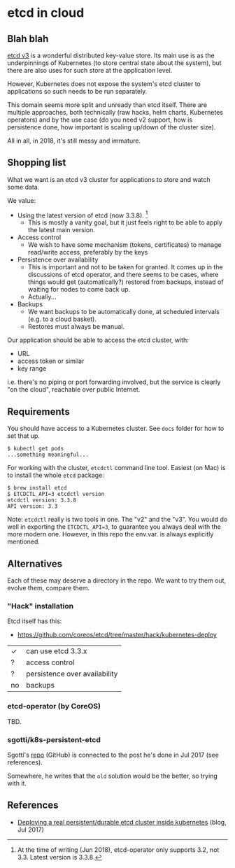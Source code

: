 # etcd in cloud

## Blah blah

[etcd v3](https://coreos.com/etcd/) is a wonderful distributed key-value store. Its main use is as the underpinnings of Kubernetes (to store central state about the system), but there are also uses for such store at the application level.

However, Kubernetes does not expose the system's etcd cluster to applications so such needs to be run separately.

This domain seems more split and unready than etcd itself. There are multiple approaches, both technically (raw hacks, helm charts, Kubernetes operators) and by the use case (do you need v2 support, how is persistence done, how important is scaling up/down of the cluster size).

All in all, in 2018, it's still messy and immature.

## Shopping list

What we want is an etcd v3 cluster for applications to store and watch some data.

We value:

- Using the latest version of etcd (now 3.3.8). [^1]
  - This is mostly a vanity goal, but it just feels right to be able to apply the latest main version.
- Access control
  - We wish to have some mechanism (tokens, certificates) to manage read/write access, preferably by the keys
- Persistence over availability
  - This is important and not to be taken for granted. It comes up in the discussions of etcd operator, and there seems to be cases, where things would get (automatically?) restored from backups, instead of waiting for nodes to come back up.
  - Actually...
- Backups
  - We want backups to be automatically done, at scheduled intervals (e.g. to a cloud basket).
  - Restores must always be manual.

Our application should be able to access the etcd cluster, with:

- URL
- access token or similar
- key range

i.e. there's no piping or port forwarding involved, but the service is clearly "on the cloud", reachable over public Internet.

  
[^1]: At the time of writing (Jun 2018), etcd-operator only supports 3.2, not 3.3. Latest version is 3.3.8.


## Requirements

You should have access to a Kubernetes cluster. See `docs` folder for how to set that up.

```
$ kubectl get pods    
...something meaningful...
```

For working with the cluster, `etcdctl` command line tool. Easiest (on Mac) is to install the whole `etcd` package:

```
$ brew install etcd
$ ETCDCTL_API=3 etcdctl version
etcdctl version: 3.3.8
API version: 3.3
```

Note: `etcdctl` really is two tools in one. The "v2" and the "v3". You would do well in exporting the `ETCDCTL_API=3`, to guarantee you always deal with the more modern one. However, in this repo the env.var. is always explicitly mentioned.


## Alternatives

Each of these may deserve a directory in the repo. We want to try them out, evolve them, compare them.

### "Hack" installation

Etcd itself has this:

- https://github.com/coreos/etcd/tree/master/hack/kubernetes-deploy

|||
|---|---|
|&check;|can use etcd 3.3.x|
|?|access control|
|?|persistence over availability|
|no|backups|

### etcd-operator (by CoreOS)

TBD.

### sgotti/k8s-persistent-etcd

Sgotti's [repo](https://github.com/sgotti/k8s-persistent-etcd) (GitHub) is connected to the post he's done in Jul 2017 (see references).

Somewhere, he writes that the `old` solution would be the better, so trying with it.










## References

- [Deploying a real persistent/durable etcd cluster inside kubernetes](https://sgotti.me/post/kubernetes-persistent-etcd/) (blog, Jul 2017)






